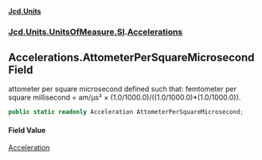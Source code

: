 #### [Jcd.Units](index.md 'index')
### [Jcd.Units.UnitsOfMeasure.SI](Jcd.Units.UnitsOfMeasure.SI.md 'Jcd.Units.UnitsOfMeasure.SI').[Accelerations](Accelerations.md 'Jcd.Units.UnitsOfMeasure.SI.Accelerations')

## Accelerations.AttometerPerSquareMicrosecond Field

attometer per square microsecond defined such that: femtometer per square millisecond = am/μs² × (1.0/1000.0)/((1.0/1000.0)*(1.0/1000.0)).

```csharp
public static readonly Acceleration AttometerPerSquareMicrosecond;
```

#### Field Value
[Acceleration](Acceleration.md 'Jcd.Units.UnitTypes.Acceleration')